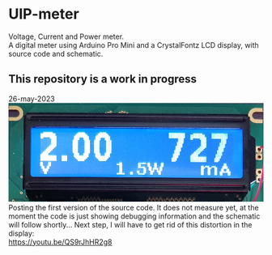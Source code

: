 # UIP-meter  
Voltage, Current and Power meter.  
A digital meter using Arduino Pro Mini and a CrystalFontz LCD display, with source code and schematic.  
  
__<h2>This repository is a work in progress</h2>__  

26-may-2023  
<img src="https://github.com/HenniePeters/UIP-meter/blob/main/IMG_20230526_092125.jpg?raw=true"/>  
Posting the first version of the source code. It does not measure yet, at the moment the code is just showing debugging information and the schematic will follow shortly...
Next step, I will have to get rid of this distortion in the display:  
https://youtu.be/QS9rJhHR2g8
